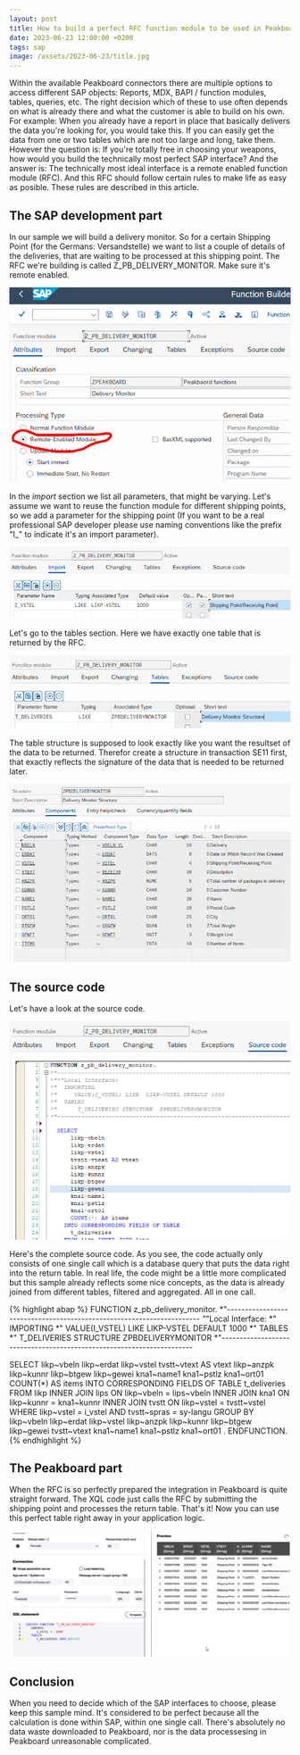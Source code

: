 ```yaml
---
layout: post
title: How to build a perfect RFC function module to be used in Peakboard
date: 2023-06-23 12:00:00 +0200
tags: sap
image: /assets/2023-06-23/title.jpg
---
```

Within the available Peakboard connectors there are multiple options to access different SAP objects: Reports, MDX, BAPI / function modules, tables, queries, etc.
The right decision which of these to use often depends on what is already there and what the customer is able to build on his own. For example: When you already have a report in place that basically delivers the data you're looking for, you would take this. If you can easily get the data from one or two tables which are not too large and long, take them. However the question is: If you're totally free in choosing your weapons, how would you build the technically most perfect SAP interface? And the answer is: The technically most ideal interface is a remote enabled function module (RFC). And this RFC should follow certain rules to make life as easy as posible. These rules are described in this article.

## The SAP development part

In our sample we will build a delivery monitor. So for a certain Shipping Point (for the Germans: Versandstelle) we want to list a couple of details of the deliveries, that are waiting to be processed at this shipping point. The RFC we're building is called Z_PB_DELIVERY_MONITOR. Make sure it's remote enabled.

![image](/assets/2023-06-23/010.png)

In the _import_ section we list all parameters, that might be varying. Let's assume we want to reuse the function module for different shipping points, so we add a parameter for the shipping point (If you want to be a real professional SAP developer please use naming conventions like the prefix "I_" to indicate it's an import parameter).

![image](/assets/2023-06-23/020.png)

Let's go to the tables section. Here we have exactly one table that is returned by the RFC. 

![image](/assets/2023-06-23/030.png)

The table structure is supposed to look exactly like you want the resultset of the data to be returned. Therefor create a structure in transaction SE11 first, that exactly reflects the signature of the data that is needed to be returned later.

![image](/assets/2023-06-23/040.png)

## The source code

Let's have a look at the source code.

![image](/assets/2023-06-23/050.png)

Here's the complete source code. As you see, the code actually only consists of one single call which is a database query that puts the data right into the return table. In real life, the code might be a little more complicated but this sample already reflects some nice concepts, as the data is already joined from different tables, filtered and aggregated. All in one call. 

{% highlight abap %}
FUNCTION z_pb_delivery_monitor.
*"----------------------------------------------------------------------
*"*"Local Interface:
*"  IMPORTING
*"     VALUE(I_VSTEL) LIKE  LIKP-VSTEL DEFAULT 1000
*"  TABLES
*"      T_DELIVERIES STRUCTURE  ZPBDELIVERYMONITOR
*"----------------------------------------------------------------------

  SELECT
      likp~vbeln
      likp~erdat
      likp~vstel
      tvstt~vtext AS vtext
      likp~anzpk
      likp~kunnr
      likp~btgew
      likp~gewei
      kna1~name1
      kna1~pstlz
      kna1~ort01
      COUNT(*) AS items
    INTO CORRESPONDING FIELDS OF TABLE
      t_deliveries
    FROM likp INNER JOIN lips
      ON likp~vbeln = lips~vbeln
      INNER JOIN kna1
      ON likp~kunnr = kna1~kunnr
      INNER JOIN tvstt
      ON likp~vstel = tvstt~vstel
    WHERE likp~vstel = i_vstel
     AND tvstt~spras = sy-langu
    GROUP BY
      likp~vbeln
      likp~erdat
      likp~vstel
      likp~anzpk
      likp~kunnr
      likp~btgew
      likp~gewei
      tvstt~vtext
      kna1~name1
      kna1~pstlz
      kna1~ort01
  .
ENDFUNCTION.
{% endhighlight %}

## The Peakboard part

When the RFC is so perfectly prepared the integration in Peakboard is quite straight forward. The XQL code just calls the RFC by submitting the shipping point and processes the return table. That's it! Now you can use this perfect table right away in your application logic.

![image](/assets/2023-06-23/060.png)

## Conclusion

When you need to decide which of the SAP interfaces to choose, please keep this sample mind. It's considered to be perfect because all the calculation is done within SAP, within one single call. There's absolutely no data waste downloaded to Peakboard, nor is the data processesing in Peakboard unreasonable complicated.



